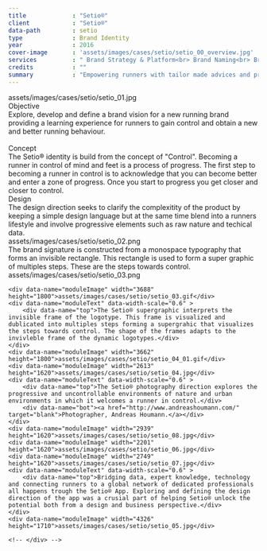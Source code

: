 ```yaml
---
title             : "Setio®"
client            : "Setio®"
data-path         : setio
type              : Brand Identity
year              : 2016
cover-image       : 'assets/images/cases/setio/setio_00_overview.jpg'
services          : " Brand Strategy & Platform<br> Brand Naming<br> Brand Signature<br> Typographic System<br> Colorpalette<br> iOS App Design<br> Photography<br> Iconography<br> Illustration<br> Packaging<br> Brand Identity Guidelines<br> "
credits           : ""
summary           : "Empowering runners with tailor made advices and precision metrics is at the heart of what Setio® does. Bridging data, expert knowledge, technology and connecting runners to a global network of dedicated professionals will make runners become runners in control."
---
```


<div data-name="modules">
    <div data-name="moduleImage" width="2511" height="1620">assets/images/cases/setio/setio_01.jpg</div>
    <div data-name="moduleText">
        <!--<div data-name="top"></div>-->
        <div data-name="mid">
            Objective<br>
            Explore, develop and define a brand vision for a new running brand providing a learning experience for runners to gain control and obtain a new and better running behaviour.
            <br><br>
            Concept<br>
            The Setio® identity is build from the concept of "Control". Becoming a runner in control of mind and feet is a process of progress. The first step to becoming a runner in control is to acknowledge that you can become better and enter a zone of progress. Once you start to progress you get closer and closer to control.</div>
        <div data-name="bot">
            Design<br>
            The design direction seeks to clarify the complexitity of the product by keeping a simple design language but at the same time blend into a runners lifestyle and involve progressive elements such as raw nature and techical data.</div>
    </div>
    <div data-name="moduleImage" width="3298" height="1800">assets/images/cases/setio/setio_02.png</div>
    <div data-name="moduleText" data-width-scale="0.6" >
        <div data-name="top">The brand signature is constructed from a monospace typography that forms an invisible rectangle. This rectangle is used to form a super graphic of multiples steps. These are the steps towards control.</div>
    </div>
    <div data-name="moduleImage" width="3512" height="1800">assets/images/cases/setio/setio_03.png</div>

    <div data-name="moduleImage" width="3688" height="1800">assets/images/cases/setio/setio_03.gif</div>
    <div data-name="moduleText" data-width-scale="0.6" >
        <div data-name="top">The Setio® supergraphic interprets the invisible frame of the logotype. This frame is visualized and dublicated into multiples steps forming a supergrahic that visualizes the steps towards control. The shape of the frames adapts to the invivleble frame of the dynamic logotypes.</div>
    </div>
    <div data-name="moduleImage" width="3662" height="1800">assets/images/cases/setio/setio_04_01.gif</div>
    <div data-name="moduleImage" width="2613" height="1620">assets/images/cases/setio/setio_04.jpg</div>
    <div data-name="moduleText" data-width-scale="0.6" >
        <div data-name="top">The Setio® photography direction explores the progressive and uncontrollable environments of nature and urban environments in which it welcomes a runner in control.</div>
        <div data-name="bot"><a href="http://www.andreashoumann.com/" target="blank">Photographer, Andreas Houmann.</a></div>
    </div>
    <div data-name="moduleImage" width="2939" height="1620">assets/images/cases/setio/setio_08.jpg</div>
    <div data-name="moduleImage" width="2201" height="1620">assets/images/cases/setio/setio_06.jpg</div>
    <div data-name="moduleImage" width="2749" height="1620">assets/images/cases/setio/setio_07.jpg</div>
    <div data-name="moduleText" data-width-scale="0.6" >
        <div data-name="top">Bridging data, expert knowledge, technology and connecting runners to a global network of dedicated professionals all happens trough the Setio® App. Exploring and defining the design direction of the app was a crusial part of helping Setio® unlock the potential both from a design and business perspective.</div>
    </div>
    <div data-name="moduleImage" width="4326" height="1710">assets/images/cases/setio/setio_05.jpg</div>

    <!-- </div> -->

</div>

